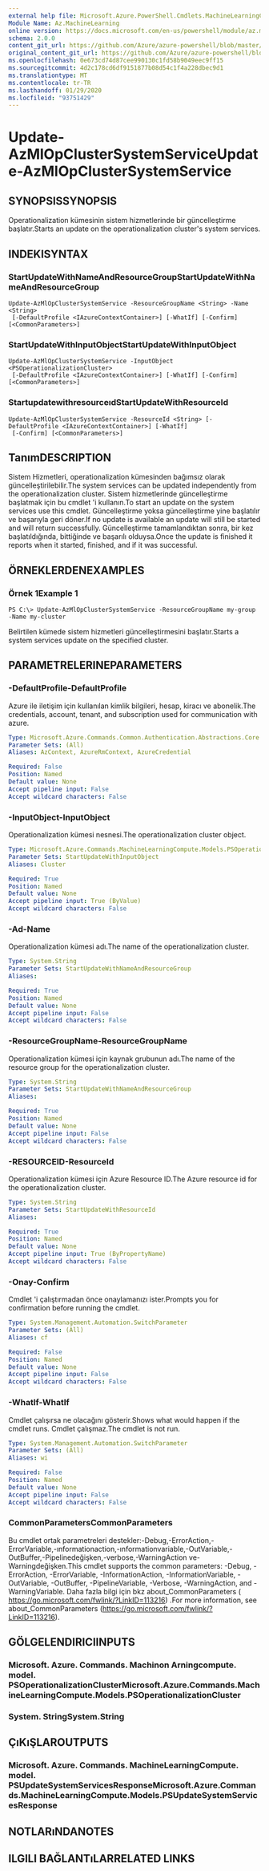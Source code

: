 ```yaml
---
external help file: Microsoft.Azure.PowerShell.Cmdlets.MachineLearningCompute.dll-Help.xml
Module Name: Az.MachineLearning
online version: https://docs.microsoft.com/en-us/powershell/module/az.machinelearning/update-azmlopclustersystemservice
schema: 2.0.0
content_git_url: https://github.com/Azure/azure-powershell/blob/master/src/MachineLearning/MachineLearning/help/Update-AzMlOpClusterSystemService.md
original_content_git_url: https://github.com/Azure/azure-powershell/blob/master/src/MachineLearning/MachineLearning/help/Update-AzMlOpClusterSystemService.md
ms.openlocfilehash: 0e673cd74d87cee990130c1fd58b9049eec9ff15
ms.sourcegitcommit: 4d2c178cd6df9151877b08d54c1f4a228dbec9d1
ms.translationtype: MT
ms.contentlocale: tr-TR
ms.lasthandoff: 01/29/2020
ms.locfileid: "93751429"
---
```

# <span data-ttu-id="6525f-101">Update-AzMlOpClusterSystemService</span><span class="sxs-lookup"><span data-stu-id="6525f-101">Update-AzMlOpClusterSystemService</span></span>

## <span data-ttu-id="6525f-102">SYNOPSIS</span><span class="sxs-lookup"><span data-stu-id="6525f-102">SYNOPSIS</span></span>
<span data-ttu-id="6525f-103">Operationalization kümesinin sistem hizmetlerinde bir güncelleştirme başlatır.</span><span class="sxs-lookup"><span data-stu-id="6525f-103">Starts an update on the operationalization cluster's system services.</span></span>

## <span data-ttu-id="6525f-104">INDEKI</span><span class="sxs-lookup"><span data-stu-id="6525f-104">SYNTAX</span></span>

### <span data-ttu-id="6525f-105">StartUpdateWithNameAndResourceGroup</span><span class="sxs-lookup"><span data-stu-id="6525f-105">StartUpdateWithNameAndResourceGroup</span></span>
```
Update-AzMlOpClusterSystemService -ResourceGroupName <String> -Name <String>
 [-DefaultProfile <IAzureContextContainer>] [-WhatIf] [-Confirm] [<CommonParameters>]
```

### <span data-ttu-id="6525f-106">StartUpdateWithInputObject</span><span class="sxs-lookup"><span data-stu-id="6525f-106">StartUpdateWithInputObject</span></span>
```
Update-AzMlOpClusterSystemService -InputObject <PSOperationalizationCluster>
 [-DefaultProfile <IAzureContextContainer>] [-WhatIf] [-Confirm] [<CommonParameters>]
```

### <span data-ttu-id="6525f-107">Startupdatewithresourceıd</span><span class="sxs-lookup"><span data-stu-id="6525f-107">StartUpdateWithResourceId</span></span>
```
Update-AzMlOpClusterSystemService -ResourceId <String> [-DefaultProfile <IAzureContextContainer>] [-WhatIf]
 [-Confirm] [<CommonParameters>]
```

## <span data-ttu-id="6525f-108">Tanım</span><span class="sxs-lookup"><span data-stu-id="6525f-108">DESCRIPTION</span></span>
<span data-ttu-id="6525f-109">Sistem Hizmetleri, operationalization kümesinden bağımsız olarak güncelleştirilebilir.</span><span class="sxs-lookup"><span data-stu-id="6525f-109">The system services can be updated independently from the operationalization cluster.</span></span> <span data-ttu-id="6525f-110">Sistem hizmetlerinde güncelleştirme başlatmak için bu cmdlet 'i kullanın.</span><span class="sxs-lookup"><span data-stu-id="6525f-110">To start an update on the system services use this cmdlet.</span></span> <span data-ttu-id="6525f-111">Güncelleştirme yoksa güncelleştirme yine başlatılır ve başarıyla geri döner.</span><span class="sxs-lookup"><span data-stu-id="6525f-111">If no update is available an update will still be started and will return successfully.</span></span> <span data-ttu-id="6525f-112">Güncelleştirme tamamlandıktan sonra, bir kez başlatıldığında, bittiğinde ve başarılı olduysa.</span><span class="sxs-lookup"><span data-stu-id="6525f-112">Once the update is finished it reports when it started, finished, and if it was successful.</span></span>

## <span data-ttu-id="6525f-113">ÖRNEKLERDEN</span><span class="sxs-lookup"><span data-stu-id="6525f-113">EXAMPLES</span></span>

### <span data-ttu-id="6525f-114">Örnek 1</span><span class="sxs-lookup"><span data-stu-id="6525f-114">Example 1</span></span>
```
PS C:\> Update-AzMlOpClusterSystemService -ResourceGroupName my-group -Name my-cluster
```

<span data-ttu-id="6525f-115">Belirtilen kümede sistem hizmetleri güncelleştirmesini başlatır.</span><span class="sxs-lookup"><span data-stu-id="6525f-115">Starts a system services update on the specified cluster.</span></span> 

## <span data-ttu-id="6525f-116">PARAMETRELERINE</span><span class="sxs-lookup"><span data-stu-id="6525f-116">PARAMETERS</span></span>

### <span data-ttu-id="6525f-117">-DefaultProfile</span><span class="sxs-lookup"><span data-stu-id="6525f-117">-DefaultProfile</span></span>
<span data-ttu-id="6525f-118">Azure ile iletişim için kullanılan kimlik bilgileri, hesap, kiracı ve abonelik.</span><span class="sxs-lookup"><span data-stu-id="6525f-118">The credentials, account, tenant, and subscription used for communication with azure.</span></span>

```yaml
Type: Microsoft.Azure.Commands.Common.Authentication.Abstractions.Core.IAzureContextContainer
Parameter Sets: (All)
Aliases: AzContext, AzureRmContext, AzureCredential

Required: False
Position: Named
Default value: None
Accept pipeline input: False
Accept wildcard characters: False
```

### <span data-ttu-id="6525f-119">-InputObject</span><span class="sxs-lookup"><span data-stu-id="6525f-119">-InputObject</span></span>
<span data-ttu-id="6525f-120">Operationalization kümesi nesnesi.</span><span class="sxs-lookup"><span data-stu-id="6525f-120">The operationalization cluster object.</span></span>

```yaml
Type: Microsoft.Azure.Commands.MachineLearningCompute.Models.PSOperationalizationCluster
Parameter Sets: StartUpdateWithInputObject
Aliases: Cluster

Required: True
Position: Named
Default value: None
Accept pipeline input: True (ByValue)
Accept wildcard characters: False
```

### <span data-ttu-id="6525f-121">-Ad</span><span class="sxs-lookup"><span data-stu-id="6525f-121">-Name</span></span>
<span data-ttu-id="6525f-122">Operationalization kümesi adı.</span><span class="sxs-lookup"><span data-stu-id="6525f-122">The name of the operationalization cluster.</span></span>

```yaml
Type: System.String
Parameter Sets: StartUpdateWithNameAndResourceGroup
Aliases:

Required: True
Position: Named
Default value: None
Accept pipeline input: False
Accept wildcard characters: False
```

### <span data-ttu-id="6525f-123">-ResourceGroupName</span><span class="sxs-lookup"><span data-stu-id="6525f-123">-ResourceGroupName</span></span>
<span data-ttu-id="6525f-124">Operationalization kümesi için kaynak grubunun adı.</span><span class="sxs-lookup"><span data-stu-id="6525f-124">The name of the resource group for the operationalization cluster.</span></span>

```yaml
Type: System.String
Parameter Sets: StartUpdateWithNameAndResourceGroup
Aliases:

Required: True
Position: Named
Default value: None
Accept pipeline input: False
Accept wildcard characters: False
```

### <span data-ttu-id="6525f-125">-RESOURCEID</span><span class="sxs-lookup"><span data-stu-id="6525f-125">-ResourceId</span></span>
<span data-ttu-id="6525f-126">Operationalization kümesi için Azure Resource ID.</span><span class="sxs-lookup"><span data-stu-id="6525f-126">The Azure resource id for the operationalization cluster.</span></span>

```yaml
Type: System.String
Parameter Sets: StartUpdateWithResourceId
Aliases:

Required: True
Position: Named
Default value: None
Accept pipeline input: True (ByPropertyName)
Accept wildcard characters: False
```

### <span data-ttu-id="6525f-127">-Onay</span><span class="sxs-lookup"><span data-stu-id="6525f-127">-Confirm</span></span>
<span data-ttu-id="6525f-128">Cmdlet 'i çalıştırmadan önce onaylamanızı ister.</span><span class="sxs-lookup"><span data-stu-id="6525f-128">Prompts you for confirmation before running the cmdlet.</span></span>

```yaml
Type: System.Management.Automation.SwitchParameter
Parameter Sets: (All)
Aliases: cf

Required: False
Position: Named
Default value: None
Accept pipeline input: False
Accept wildcard characters: False
```

### <span data-ttu-id="6525f-129">-WhatIf</span><span class="sxs-lookup"><span data-stu-id="6525f-129">-WhatIf</span></span>
<span data-ttu-id="6525f-130">Cmdlet çalışırsa ne olacağını gösterir.</span><span class="sxs-lookup"><span data-stu-id="6525f-130">Shows what would happen if the cmdlet runs.</span></span>
<span data-ttu-id="6525f-131">Cmdlet çalışmaz.</span><span class="sxs-lookup"><span data-stu-id="6525f-131">The cmdlet is not run.</span></span>

```yaml
Type: System.Management.Automation.SwitchParameter
Parameter Sets: (All)
Aliases: wi

Required: False
Position: Named
Default value: None
Accept pipeline input: False
Accept wildcard characters: False
```

### <span data-ttu-id="6525f-132">CommonParameters</span><span class="sxs-lookup"><span data-stu-id="6525f-132">CommonParameters</span></span>
<span data-ttu-id="6525f-133">Bu cmdlet ortak parametreleri destekler:-Debug,-ErrorAction,-ErrorVariable,-ınformationaction,-ınformationvariable,-OutVariable,-OutBuffer,-Pipelinedeğişken,-verbose,-WarningAction ve-Warningdeğişken.</span><span class="sxs-lookup"><span data-stu-id="6525f-133">This cmdlet supports the common parameters: -Debug, -ErrorAction, -ErrorVariable, -InformationAction, -InformationVariable, -OutVariable, -OutBuffer, -PipelineVariable, -Verbose, -WarningAction, and -WarningVariable.</span></span> <span data-ttu-id="6525f-134">Daha fazla bilgi için bkz about_CommonParameters ( https://go.microsoft.com/fwlink/?LinkID=113216) .</span><span class="sxs-lookup"><span data-stu-id="6525f-134">For more information, see about_CommonParameters (https://go.microsoft.com/fwlink/?LinkID=113216).</span></span>

## <span data-ttu-id="6525f-135">GÖLGELENDIRICI</span><span class="sxs-lookup"><span data-stu-id="6525f-135">INPUTS</span></span>

### <span data-ttu-id="6525f-136">Microsoft. Azure. Commands. Machinon Arningcompute. model. PSOperationalizationCluster</span><span class="sxs-lookup"><span data-stu-id="6525f-136">Microsoft.Azure.Commands.MachineLearningCompute.Models.PSOperationalizationCluster</span></span>

### <span data-ttu-id="6525f-137">System. String</span><span class="sxs-lookup"><span data-stu-id="6525f-137">System.String</span></span>

## <span data-ttu-id="6525f-138">ÇıKıŞLAR</span><span class="sxs-lookup"><span data-stu-id="6525f-138">OUTPUTS</span></span>

### <span data-ttu-id="6525f-139">Microsoft. Azure. Commands. MachineLearningCompute. model. PSUpdateSystemServicesResponse</span><span class="sxs-lookup"><span data-stu-id="6525f-139">Microsoft.Azure.Commands.MachineLearningCompute.Models.PSUpdateSystemServicesResponse</span></span>

## <span data-ttu-id="6525f-140">NOTLARıNDA</span><span class="sxs-lookup"><span data-stu-id="6525f-140">NOTES</span></span>

## <span data-ttu-id="6525f-141">ILGILI BAĞLANTıLAR</span><span class="sxs-lookup"><span data-stu-id="6525f-141">RELATED LINKS</span></span>

